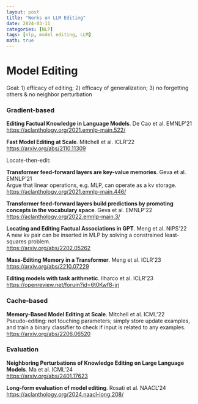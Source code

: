 ```yaml
---
layout: post
title: "Works on LLM Editing"
date: 2024-03-11
categories: [NLP]
tags: [nlp, model editing, LLM]
math: true
---
```


# Model Editing

Goal: 1) efficacy of editing; 2) efficacy of generalization; 3) no forgetting others & no neighbor perturbation

### Gradient-based

**Editing Factual Knowledge in Language Models**. De Cao et al. EMNLP'21\
<https://aclanthology.org/2021.emnlp-main.522/>

**Fast Model Editing at Scale**. Mitchell et al. ICLR'22\
<https://arxiv.org/abs/2110.11309>

Locate-then-edit:

**Transformer feed-forward layers are key-value memories**. Geva et al. EMNLP'21\
Argue that linear operations, e.g. MLP, can operate as a kv storage.\
<https://aclanthology.org/2021.emnlp-main.446/>

**Transformer feed-forward layers build predictions by promoting concepts in the vocabulary space**. Geva et al. EMNLP'22\
<https://aclanthology.org/2022.emnlp-main.3/>

**Locating and Editing Factual Associations in GPT**. Meng et al. NIPS'22\
A new kv pair can be inserted in MLP by solving a constrained least-squares problem.\
<https://arxiv.org/abs/2202.05262>

**Mass-Editing Memory in a Transformer**. Meng et al. ICLR'23\
<https://arxiv.org/abs/2210.07229>

**Editing models with task arithmetic**. Ilharco et al. ICLR'23\
<https://openreview.net/forum?id=6t0Kwf8-jrj>

### Cache-based

**Memory-Based Model Editing at Scale**. Mitchell et al. ICML'22\
Pseudo-editing: not touching parameters; simply store update examples, and train a binary classifier to check if input is related to any examples.\
<https://arxiv.org/abs/2206.06520>

### Evaluation

**Neighboring Perturbations of Knowledge Editing on Large Language Models**. Ma et al. ICML'24\
<https://arxiv.org/abs/2401.17623>

**Long-form evaluation of model editing**. Rosati et al. NAACL'24\
<https://aclanthology.org/2024.naacl-long.208/>
